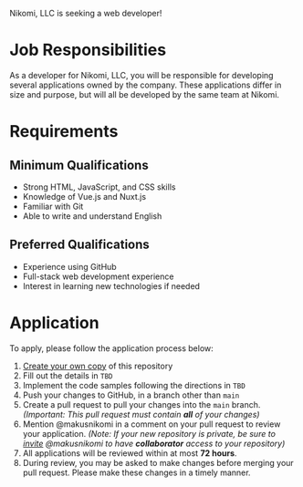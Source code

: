 Nikomi, LLC is seeking a web developer!

# Job Responsibilities

As a developer for Nikomi, LLC, you will be responsible for developing several
applications owned by the company.  These applications differ in size and
purpose, but will all be developed by the same team at Nikomi.

# Requirements

## Minimum Qualifications

- Strong HTML, JavaScript, and CSS skills
- Knowledge of Vue.js and Nuxt.js
- Familiar with Git
- Able to write and understand English

## Preferred Qualifications

- Experience using GitHub
- Full-stack web development experience
- Interest in learning new technologies if needed

# Application

To apply, please follow the application process below:

1. [Create your own copy][1] of this repository
2. Fill out the details in `TBD`
3. Implement the code samples following the directions in `TBD`
4. Push your changes to GitHub, in a branch other than `main`
5. Create a pull request to pull your changes into the `main` branch.
*(Important: This pull request must contain **all** of your changes)*
6. Mention @makusnikomi in a comment on your pull request to review your
application. *(Note: If your new repository is private, be sure to [invite][2]
@makusnikomi to have **collaborator** access to your repository)*
7. All applications will be reviewed within at most **72 hours**.
8. During review, you may be asked to make changes before merging your pull
request.  Please make these changes in a timely manner.

[1]: https://docs.github.com/en/free-pro-team@latest/github/creating-cloning-and-archiving-repositories/creating-a-repository-from-a-template#creating-a-repository-from-a-template
[2]: https://docs.github.com/en/free-pro-team@latest/github/setting-up-and-managing-your-github-user-account/inviting-collaborators-to-a-personal-repository
